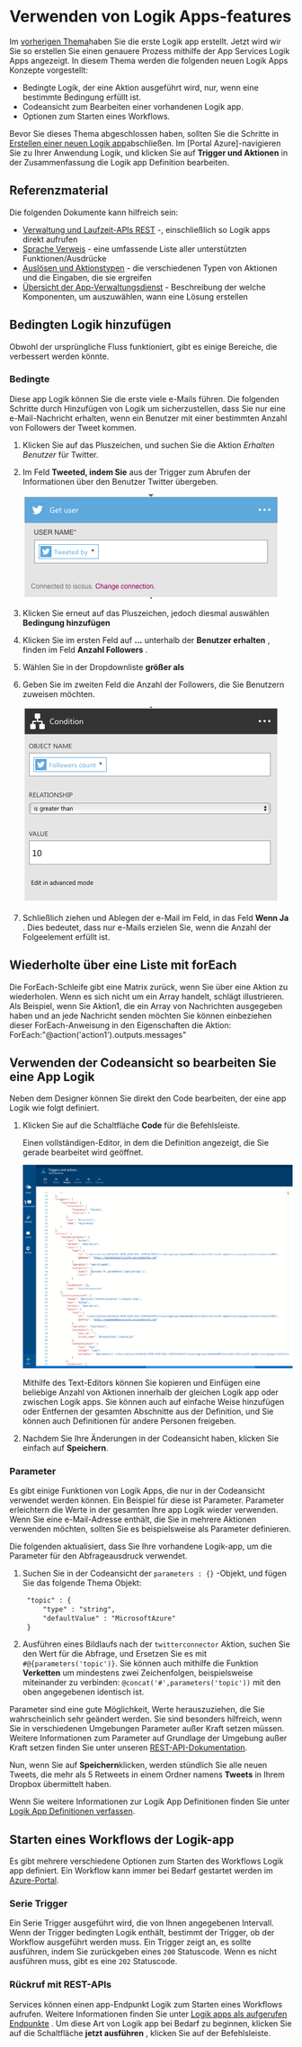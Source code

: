 <properties 
    pageTitle="Verwenden Sie Logik App-Features | Microsoft Azure" 
    description="Informationen Sie zum Verwenden der erweiterten Features von Logik apps." 
    authors="stepsic-microsoft-com" 
    manager="erikre" 
    editor="" 
    services="logic-apps" 
    documentationCenter=""/>

<tags
    ms.service="logic-apps"
    ms.workload="integration"
    ms.tgt_pltfrm="na"
    ms.devlang="na"
    ms.topic="article"
    ms.date="03/28/2016"
    ms.author="stepsic"/> 
    
# <a name="use-logic-apps-features"></a>Verwenden von Logik Apps-features

Im [vorherigen Thema](app-service-logic-create-a-logic-app.md)haben Sie die erste Logik app erstellt. Jetzt wird wir Sie so erstellen Sie einen genauere Prozess mithilfe der App Services Logik Apps angezeigt. In diesem Thema werden die folgenden neuen Logik Apps Konzepte vorgestellt:

- Bedingte Logik, der eine Aktion ausgeführt wird, nur, wenn eine bestimmte Bedingung erfüllt ist.
- Codeansicht zum Bearbeiten einer vorhandenen Logik app.
- Optionen zum Starten eines Workflows.

Bevor Sie dieses Thema abgeschlossen haben, sollten Sie die Schritte in [Erstellen einer neuen Logik app](app-service-logic-create-a-logic-app.md)abschließen. Im [Portal Azure]-navigieren Sie zu Ihrer Anwendung Logik, und klicken Sie auf **Trigger und Aktionen** in der Zusammenfassung die Logik app Definition bearbeiten.

## <a name="reference-material"></a>Referenzmaterial

Die folgenden Dokumente kann hilfreich sein:

- [Verwaltung und Laufzeit-APIs REST](https://msdn.microsoft.com/library/azure/mt643787.aspx) -, einschließlich so Logik apps direkt aufrufen
- [Sprache Verweis](https://msdn.microsoft.com/library/azure/mt643789.aspx) - eine umfassende Liste aller unterstützten Funktionen/Ausdrücke
- [Auslösen und Aktionstypen](https://msdn.microsoft.com/library/azure/mt643939.aspx) - die verschiedenen Typen von Aktionen und die Eingaben, die sie ergreifen
- [Übersicht der App-Verwaltungsdienst](../app-service/app-service-value-prop-what-is.md) - Beschreibung der welche Komponenten, um auszuwählen, wann eine Lösung erstellen

## <a name="adding-conditional-logic"></a>Bedingten Logik hinzufügen

Obwohl der ursprüngliche Fluss funktioniert, gibt es einige Bereiche, die verbessert werden könnte. 


### <a name="conditional"></a>Bedingte
Diese app Logik können Sie die erste viele e-Mails führen. Die folgenden Schritte durch Hinzufügen von Logik um sicherzustellen, dass Sie nur eine e-Mail-Nachricht erhalten, wenn ein Benutzer mit einer bestimmten Anzahl von Followers der Tweet kommen. 

1. Klicken Sie auf das Pluszeichen, und suchen Sie die Aktion *Erhalten Benutzer* für Twitter.

2. Im Feld **Tweeted, indem Sie** aus der Trigger zum Abrufen der Informationen über den Benutzer Twitter übergeben.

    ![Benutzer erhalten](./media/app-service-logic-use-logic-app-features/getuser.png)

3. Klicken Sie erneut auf das Pluszeichen, jedoch diesmal auswählen **Bedingung hinzufügen**

4. Klicken Sie im ersten Feld auf **...** unterhalb der **Benutzer erhalten** , finden im Feld **Anzahl Followers** .

5. Wählen Sie in der Dropdownliste **größer als**

6. Geben Sie im zweiten Feld die Anzahl der Followers, die Sie Benutzern zuweisen möchten.

    ![Bedingte](./media/app-service-logic-use-logic-app-features/conditional.png)

7.  Schließlich ziehen und Ablegen der e-Mail im Feld, in das Feld **Wenn Ja** . Dies bedeutet, dass nur e-Mails erzielen Sie, wenn die Anzahl der Folgeelement erfüllt ist.

## <a name="repeating-over-a-list-with-foreach"></a>Wiederholte über eine Liste mit forEach

Die ForEach-Schleife gibt eine Matrix zurück, wenn Sie über eine Aktion zu wiederholen. Wenn es sich nicht um ein Array handelt, schlägt illustrieren. Als Beispiel, wenn Sie Aktion1, die ein Array von Nachrichten ausgegeben haben und an jede Nachricht senden möchten Sie können einbeziehen dieser ForEach-Anweisung in den Eigenschaften die Aktion: ForEach:"@action('action1').outputs.messages"
 

## <a name="using-the-code-view-to-edit-a-logic-app"></a>Verwenden der Codeansicht so bearbeiten Sie eine App Logik

Neben dem Designer können Sie direkt den Code bearbeiten, der eine app Logik wie folgt definiert. 

1. Klicken Sie auf die Schaltfläche **Code** für die Befehlsleiste. 

    Einen vollständigen-Editor, in dem die Definition angezeigt, die Sie gerade bearbeitet wird geöffnet.

    ![Code anzeigen](./media/app-service-logic-use-logic-app-features/codeview.png)

    Mithilfe des Text-Editors können Sie kopieren und Einfügen eine beliebige Anzahl von Aktionen innerhalb der gleichen Logik app oder zwischen Logik apps. Sie können auch auf einfache Weise hinzufügen oder Entfernen der gesamten Abschnitte aus der Definition, und Sie können auch Definitionen für andere Personen freigeben.

2. Nachdem Sie Ihre Änderungen in der Codeansicht haben, klicken Sie einfach auf **Speichern**. 

### <a name="parameters"></a>Parameter
Es gibt einige Funktionen von Logik Apps, die nur in der Codeansicht verwendet werden können. Ein Beispiel für diese ist Parameter. Parameter erleichtern die Werte in der gesamten Ihre app Logik wieder verwenden. Wenn Sie eine e-Mail-Adresse enthält, die Sie in mehrere Aktionen verwenden möchten, sollten Sie es beispielsweise als Parameter definieren.

Die folgenden aktualisiert, dass Sie Ihre vorhandene Logik-app, um die Parameter für den Abfrageausdruck verwendet.

1. Suchen Sie in der Codeansicht der `parameters : {}` -Objekt, und fügen Sie das folgende Thema Objekt:

        "topic" : {
            "type" : "string",
            "defaultValue" : "MicrosoftAzure"
        }
    
2. Ausführen eines Bildlaufs nach der `twitterconnector` Aktion, suchen Sie den Wert für die Abfrage, und Ersetzen Sie es mit `#@{parameters('topic')}`.
    Sie können auch mithilfe die Funktion **Verketten** um mindestens zwei Zeichenfolgen, beispielsweise miteinander zu verbinden: `@concat('#',parameters('topic'))` mit den oben angegebenen identisch ist. 
 
Parameter sind eine gute Möglichkeit, Werte herauszuziehen, die Sie wahrscheinlich sehr geändert werden. Sie sind besonders hilfreich, wenn Sie in verschiedenen Umgebungen Parameter außer Kraft setzen müssen. Weitere Informationen zum Parameter auf Grundlage der Umgebung außer Kraft setzen finden Sie unter unseren [REST-API-Dokumentation](https://msdn.microsoft.com/library/mt643787.aspx).

Nun, wenn Sie auf **Speichern**klicken, werden stündlich Sie alle neuen Tweets, die mehr als 5 Retweets in einem Ordner namens **Tweets** in Ihrem Dropbox übermittelt haben.

Wenn Sie weitere Informationen zur Logik App Definitionen finden Sie unter [Logik App Definitionen verfassen](app-service-logic-author-definitions.md).

## <a name="starting-a-logic-app-workflow"></a>Starten eines Workflows der Logik-app
Es gibt mehrere verschiedene Optionen zum Starten des Workflows Logik app definiert. Ein Workflow kann immer bei Bedarf gestartet werden im [Azure-Portal].

### <a name="recurrence-triggers"></a>Serie Trigger
Ein Serie Trigger ausgeführt wird, die von Ihnen angegebenen Intervall. Wenn der Trigger bedingten Logik enthält, bestimmt der Trigger, ob der Workflow ausgeführt werden muss. Ein Trigger zeigt an, es sollte ausführen, indem Sie zurückgeben eines `200` Statuscode. Wenn es nicht ausführen muss, gibt es eine `202` Statuscode.

### <a name="callback-using-rest-apis"></a>Rückruf mit REST-APIs
Services können einen app-Endpunkt Logik zum Starten eines Workflows aufrufen. Weitere Informationen finden Sie unter [Logik apps als aufgerufen Endpunkte](app-service-logic-connector-http.md) . Um diese Art von Logik app bei Bedarf zu beginnen, klicken Sie auf die Schaltfläche **jetzt ausführen** , klicken Sie auf der Befehlsleiste. 

<!-- Shared links -->
[Azure-portal]: https://portal.azure.com 